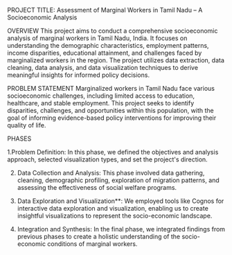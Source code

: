 PROJECT TITLE: Assessment of Marginal Workers in Tamil Nadu – A Socioeconomic Analysis

 OVERVIEW
This project aims to conduct a comprehensive socioeconomic analysis of marginal workers in Tamil Nadu, India. It focuses on understanding the demographic characteristics, employment patterns, income disparities, educational attainment, and challenges faced by marginalized workers in the region. The project utilizes data extraction, data cleaning, data analysis, and data visualization techniques to derive meaningful insights for informed policy decisions.

PROBLEM STATEMENT
Marginalized workers in Tamil Nadu face various socioeconomic challenges, including limited access to education, healthcare, and stable employment. This project seeks to identify disparities, challenges, and opportunities within this population, with the goal of informing evidence-based policy interventions for improving their quality of life.

PHASES

1.Problem Definition: In this phase, we defined the objectives and analysis approach, selected visualization types, and set the project's direction.

2. Data Collection and Analysis: This phase involved data gathering, cleaning, demographic profiling, exploration of migration patterns, and assessing the effectiveness of social welfare programs.

3. Data Exploration and Visualization**: We employed tools like Cognos for interactive data exploration and visualization, enabling us to create insightful visualizations to represent the socio-economic landscape.

4. Integration and Synthesis: In the final phase, we integrated findings from previous phases to create a holistic understanding of the socio-economic conditions of marginal workers.
